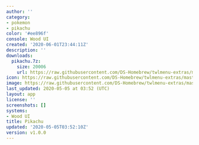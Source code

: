 ```yaml
---
author: ''
category:
- pokemon
- pikachu
color: '#ee896f'
console: Wood UI
created: '2020-06-01T23:44:11Z'
description: ''
downloads:
  pikachu.7z:
    size: 20006
    url: https://raw.githubusercontent.com/DS-Homebrew/twlmenu-extras/master/_nds/TWiLightMenu/akmenu/themes/pikachu.7z
icon: https://raw.githubusercontent.com/DS-Homebrew/twlmenu-extras/master/_nds/TWiLightMenu/akmenu/themes/meta/pikachu/icon.png
image: https://raw.githubusercontent.com/DS-Homebrew/twlmenu-extras/master/_nds/TWiLightMenu/akmenu/themes/meta/pikachu/icon.png
last_updated: 2020-05-05 at 03:52 (UTC)
layout: app
license: ''
screenshots: []
systems:
- Wood UI
title: Pikachu
updated: '2020-05-05T03:52:10Z'
version: v1.0.0
---
```

